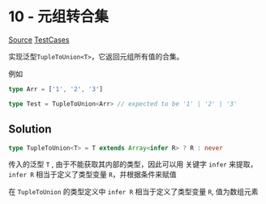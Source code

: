 # 10 - 元组转合集

[Source](https://github.com/lybenson/ts-checker/blob/master/src/10-medium-tuple-to-union/template.ts) [TestCases]((https://github.com/lybenson/ts-checker/blob/master/src/10-medium-tuple-to-union/test-cases.ts))

实现泛型`TupleToUnion<T>`，它返回元组所有值的合集。

例如

```ts
type Arr = ['1', '2', '3']

type Test = TupleToUnion<Arr> // expected to be '1' | '2' | '3'
```

## Solution

```ts
type TupleToUnion<T> = T extends Array<infer R> ? R : never
```

传入的泛型 `T` , 由于不能获取其内部的类型，因此可以用 关键字 `infer` 来提取，`infer R` 相当于定义了类型变量 `R`，并根据条件来赋值

在 `TupleToUnion` 的类型定义中 `infer R` 相当于定义了类型变量 `R`, 值为数组元素
